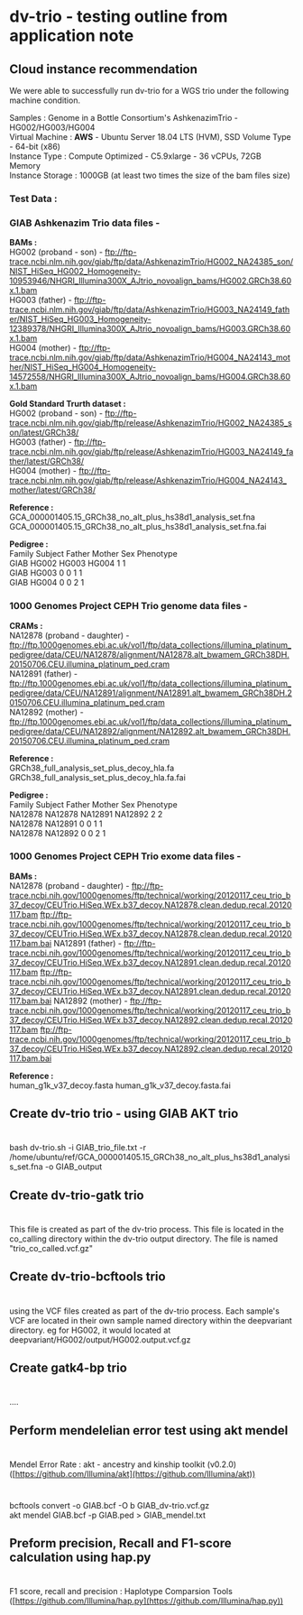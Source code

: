 
# dv-trio - testing outline from application note

## Cloud instance recommendation
We were able to successfully run dv-trio for a WGS trio under the following machine condition.

Samples : Genome in a Bottle Consortium's AshkenazimTrio - HG002/HG003/HG004  
Virtual Machine :  **AWS** - Ubuntu Server 18.04 LTS (HVM), SSD Volume Type - 64-bit (x86)  
Instance Type : Compute Optimized - C5.9xlarge - 36 vCPUs, 72GB Memory  
Instance Storage : 1000GB (at least two times the size of the bam files size)   

### Test Data :

### GIAB Ashkenazim Trio data files - 

**BAMs :**  
HG002 (proband - son) - ftp://ftp-trace.ncbi.nlm.nih.gov/giab/ftp/data/AshkenazimTrio/HG002_NA24385_son/NIST_HiSeq_HG002_Homogeneity-10953946/NHGRI_Illumina300X_AJtrio_novoalign_bams/HG002.GRCh38.60x.1.bam  
HG003 (father) - ftp://ftp-trace.ncbi.nlm.nih.gov/giab/ftp/data/AshkenazimTrio/HG003_NA24149_father/NIST_HiSeq_HG003_Homogeneity-12389378/NHGRI_Illumina300X_AJtrio_novoalign_bams/HG003.GRCh38.60x.1.bam  
HG004 (mother) - ftp://ftp-trace.ncbi.nlm.nih.gov/giab/ftp/data/AshkenazimTrio/HG004_NA24143_mother/NIST_HiSeq_HG004_Homogeneity-14572558/NHGRI_Illumina300X_AJtrio_novoalign_bams/HG004.GRCh38.60x.1.bam  

**Gold Standard Trurth dataset :**  
HG002 (proband - son) - ftp://ftp-trace.ncbi.nlm.nih.gov/giab/ftp/release/AshkenazimTrio/HG002_NA24385_son/latest/GRCh38/  
HG003 (father) - ftp://ftp-trace.ncbi.nlm.nih.gov/giab/ftp/release/AshkenazimTrio/HG003_NA24149_father/latest/GRCh38/  
HG004 (mother) - ftp://ftp-trace.ncbi.nlm.nih.gov/giab/ftp/release/AshkenazimTrio/HG004_NA24143_mother/latest/GRCh38/  

**Reference :**  
GCA_000001405.15_GRCh38_no_alt_plus_hs38d1_analysis_set.fna  
GCA_000001405.15_GRCh38_no_alt_plus_hs38d1_analysis_set.fna.fai  

**Pedigree :**   
Family Subject Father Mother Sex Phenotype  
GIAB	HG002	HG003	HG004	1	1  
GIAB	HG003	0		0		1	1  
GIAB	HG004	0		0		2	1  

### 1000 Genomes Project CEPH Trio genome data files - 
**CRAMs :**  
NA12878 (proband - daughter) - ftp://ftp.1000genomes.ebi.ac.uk/vol1/ftp/data_collections/illumina_platinum_pedigree/data/CEU/NA12878/alignment/NA12878.alt_bwamem_GRCh38DH.20150706.CEU.illumina_platinum_ped.cram  
NA12891 (father) - ftp://ftp.1000genomes.ebi.ac.uk/vol1/ftp/data_collections/illumina_platinum_pedigree/data/CEU/NA12891/alignment/NA12891.alt_bwamem_GRCh38DH.20150706.CEU.illumina_platinum_ped.cram  
NA12892 (mother) - ftp://ftp.1000genomes.ebi.ac.uk/vol1/ftp/data_collections/illumina_platinum_pedigree/data/CEU/NA12892/alignment/NA12892.alt_bwamem_GRCh38DH.20150706.CEU.illumina_platinum_ped.cram  

**Reference :**  
GRCh38_full_analysis_set_plus_decoy_hla.fa
GRCh38_full_analysis_set_plus_decoy_hla.fa.fai

**Pedigree :**  
Family Subject Father Mother Sex Phenotype   
NA12878	NA12878	NA12891	NA12892	2	2   
NA12878	NA12891	0		0		1	1   
NA12878	NA12892	0		0		2	1   

### 1000 Genomes Project CEPH Trio exome data files - 
**BAMs :**  
NA12878 (proband - daughter) - ftp://ftp-trace.ncbi.nih.gov/1000genomes/ftp/technical/working/20120117_ceu_trio_b37_decoy/CEUTrio.HiSeq.WEx.b37_decoy.NA12878.clean.dedup.recal.20120117.bam
ftp://ftp-trace.ncbi.nih.gov/1000genomes/ftp/technical/working/20120117_ceu_trio_b37_decoy/CEUTrio.HiSeq.WEx.b37_decoy.NA12878.clean.dedup.recal.20120117.bam.bai
NA12891 (father) - ftp://ftp-trace.ncbi.nih.gov/1000genomes/ftp/technical/working/20120117_ceu_trio_b37_decoy/CEUTrio.HiSeq.WEx.b37_decoy.NA12891.clean.dedup.recal.20120117.bam
ftp://ftp-trace.ncbi.nih.gov/1000genomes/ftp/technical/working/20120117_ceu_trio_b37_decoy/CEUTrio.HiSeq.WEx.b37_decoy.NA12891.clean.dedup.recal.20120117.bam.bai
NA12892 (mother) - ftp://ftp-trace.ncbi.nih.gov/1000genomes/ftp/technical/working/20120117_ceu_trio_b37_decoy/CEUTrio.HiSeq.WEx.b37_decoy.NA12892.clean.dedup.recal.20120117.bam
ftp://ftp-trace.ncbi.nih.gov/1000genomes/ftp/technical/working/20120117_ceu_trio_b37_decoy/CEUTrio.HiSeq.WEx.b37_decoy.NA12892.clean.dedup.recal.20120117.bam.bai

**Reference :**  
human_g1k_v37_decoy.fasta 
human_g1k_v37_decoy.fasta.fai


## Create dv-trio trio - using GIAB AKT trio 
#
bash dv-trio.sh -i GIAB_trio_file.txt -r /home/ubuntu/ref/GCA_000001405.15_GRCh38_no_alt_plus_hs38d1_analysis_set.fna -o GIAB_output 

## Create dv-trio-gatk trio 
#
This file is created as part of the dv-trio process. This file is located in the co_calling directory within the dv-trio output directory.
The file is named "trio_co_called.vcf.gz" 

## Create dv-trio-bcftools trio 
#
using the VCF files created as part of the dv-trio process. Each sample's VCF are located in their own sample named directory within the deepvariant directory.
eg for HG002, it would located at deepvariant/HG002/output/HG002.output.vcf.gz

## Create gatk4-bp trio 
#
....

## Perform mendelelian error test using akt mendel 
#
Mendel Error Rate : akt - ancestry and kinship toolkit (v0.2.0) ([https://github.com/Illumina/akt](https://github.com/Illumina/akt))  
#
bcftools convert -o GIAB.bcf -O b GIAB_dv-trio.vcf.gz  
akt mendel GIAB.bcf -p GIAB.ped > GIAB_mendel.txt  

## Preform precision, Recall and F1-score calculation using hap.py 
#
F1 score, recall and precision :  Haplotype Comparsion Tools ([https://github.com/Illumina/hap.py](https://github.com/Illumina/hap.py))  
#


